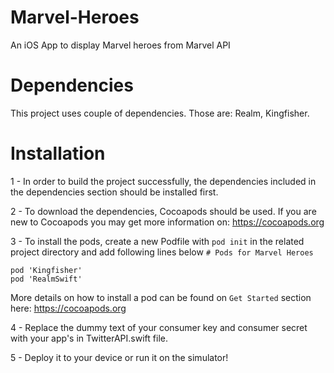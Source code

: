 # Marvel-Heroes
An iOS App to display Marvel heroes from Marvel API

# Dependencies
This project uses couple of dependencies. Those are: Realm, Kingfisher.

# Installation
1 - In order to build the project successfully, the dependencies included in the dependencies section should be installed first.

2 - To download the dependencies, Cocoapods should be used. If you are new to Cocoapods you may get more information on: https://cocoapods.org

3 - To install the pods, create a new Podfile with `pod init` in the related project directory and add following lines below `# Pods for Marvel Heroes`
```
pod 'Kingfisher'
pod 'RealmSwift'
```
More details on how to install a pod can be found on `Get Started` section here: https://cocoapods.org 

4 - Replace the dummy text of your consumer key and consumer secret with your app's in TwitterAPI.swift file.

5 - Deploy it to your device or run it on the simulator!
